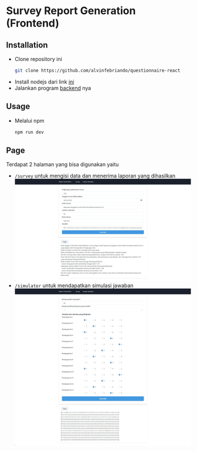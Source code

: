# Survey Report Generation (Frontend)

## Installation

- Clone repository ini
  ```bash
  git clone https://github.com/alvinfebriando/questionnaire-react
  ```
- Install nodejs dari link [ini](https://nodejs.org/en/download/)
- Jalankan program [backend](https://github.com/alvinfebriando/questionnaire-dotnet) nya

## Usage

- Melalui npm
  ```bash
  npm run dev
  ```

## Page

Terdapat 2 halaman yang bisa digunakan yaitu

- `/survey` untuk mengisi data dan menerima laporan yang dihasilkan
  ![report generation](./public/page-report-generation-filled.jpeg)
- `/simulator` untuk mendapatkan simulasi jawaban
  ![answer simulation](./public/page-answer-simulation-filled.jpeg)
